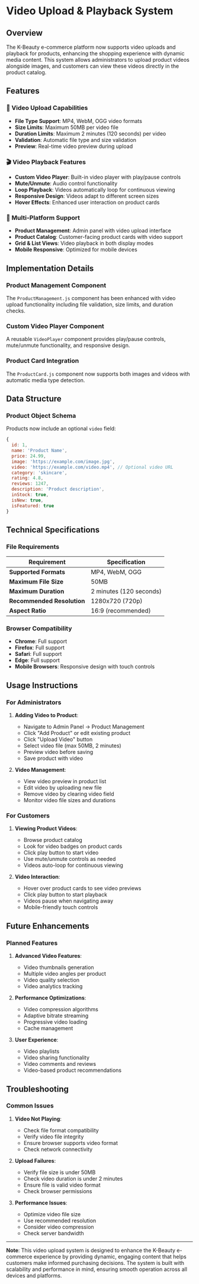 # Video Upload & Playback System

## Overview

The K-Beauty e-commerce platform now supports video uploads and playback for products, enhancing the shopping experience with dynamic media content. This system allows administrators to upload product videos alongside images, and customers can view these videos directly in the product catalog.

## Features

### 🎥 Video Upload Capabilities
- **File Type Support**: MP4, WebM, OGG video formats
- **Size Limits**: Maximum 50MB per video file
- **Duration Limits**: Maximum 2 minutes (120 seconds) per video
- **Validation**: Automatic file type and size validation
- **Preview**: Real-time video preview during upload

### 🎬 Video Playback Features
- **Custom Video Player**: Built-in video player with play/pause controls
- **Mute/Unmute**: Audio control functionality
- **Loop Playback**: Videos automatically loop for continuous viewing
- **Responsive Design**: Videos adapt to different screen sizes
- **Hover Effects**: Enhanced user interaction on product cards

### 📱 Multi-Platform Support
- **Product Management**: Admin panel with video upload interface
- **Product Catalog**: Customer-facing product cards with video support
- **Grid & List Views**: Video playback in both display modes
- **Mobile Responsive**: Optimized for mobile devices

## Implementation Details

### Product Management Component

The `ProductManagement.js` component has been enhanced with video upload functionality including file validation, size limits, and duration checks.

### Custom Video Player Component

A reusable `VideoPlayer` component provides play/pause controls, mute/unmute functionality, and responsive design.

### Product Card Integration

The `ProductCard.js` component now supports both images and videos with automatic media type detection.

## Data Structure

### Product Object Schema

Products now include an optional `video` field:

```javascript
{
  id: 1,
  name: 'Product Name',
  price: 24.99,
  image: 'https://example.com/image.jpg',
  video: 'https://example.com/video.mp4', // Optional video URL
  category: 'skincare',
  rating: 4.8,
  reviews: 1247,
  description: 'Product description',
  inStock: true,
  isNew: true,
  isFeatured: true
}
```

## Technical Specifications

### File Requirements

| Requirement | Specification |
|-------------|---------------|
| **Supported Formats** | MP4, WebM, OGG |
| **Maximum File Size** | 50MB |
| **Maximum Duration** | 2 minutes (120 seconds) |
| **Recommended Resolution** | 1280x720 (720p) |
| **Aspect Ratio** | 16:9 (recommended) |

### Browser Compatibility

- **Chrome**: Full support
- **Firefox**: Full support
- **Safari**: Full support
- **Edge**: Full support
- **Mobile Browsers**: Responsive design with touch controls

## Usage Instructions

### For Administrators

1. **Adding Video to Product**:
   - Navigate to Admin Panel → Product Management
   - Click "Add Product" or edit existing product
   - Click "Upload Video" button
   - Select video file (max 50MB, 2 minutes)
   - Preview video before saving
   - Save product with video

2. **Video Management**:
   - View video preview in product list
   - Edit video by uploading new file
   - Remove video by clearing video field
   - Monitor video file sizes and durations

### For Customers

1. **Viewing Product Videos**:
   - Browse product catalog
   - Look for video badges on product cards
   - Click play button to start video
   - Use mute/unmute controls as needed
   - Videos auto-loop for continuous viewing

2. **Video Interaction**:
   - Hover over product cards to see video previews
   - Click play button to start playback
   - Videos pause when navigating away
   - Mobile-friendly touch controls

## Future Enhancements

### Planned Features

1. **Advanced Video Features**:
   - Video thumbnails generation
   - Multiple video angles per product
   - Video quality selection
   - Video analytics tracking

2. **Performance Optimizations**:
   - Video compression algorithms
   - Adaptive bitrate streaming
   - Progressive video loading
   - Cache management

3. **User Experience**:
   - Video playlists
   - Video sharing functionality
   - Video comments and reviews
   - Video-based product recommendations

## Troubleshooting

### Common Issues

1. **Video Not Playing**:
   - Check file format compatibility
   - Verify video file integrity
   - Ensure browser supports video format
   - Check network connectivity

2. **Upload Failures**:
   - Verify file size is under 50MB
   - Check video duration is under 2 minutes
   - Ensure file is valid video format
   - Check browser permissions

3. **Performance Issues**:
   - Optimize video file size
   - Use recommended resolution
   - Consider video compression
   - Check server bandwidth

---

**Note**: This video upload system is designed to enhance the K-Beauty e-commerce experience by providing dynamic, engaging content that helps customers make informed purchasing decisions. The system is built with scalability and performance in mind, ensuring smooth operation across all devices and platforms. 